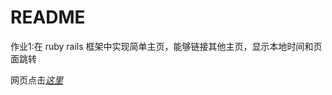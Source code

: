 # README

作业1:在 ruby rails 框架中实现简单主页，能够链接其他主页，显示本地时间和页面跳转

网页点击[*这里*](https://morning-journey-60206.herokuapp.com/static_pages/home)
